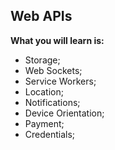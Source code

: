 ## Web APIs

**What you will learn is:**

- Storage;
- Web Sockets;
- Service Workers;
- Location;
- Notifications;
- Device Orientation;
- Payment;
- Credentials;
